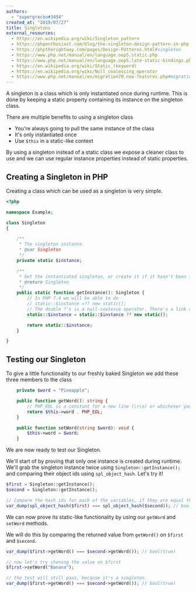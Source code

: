 ```yaml
---
authors:
  - "supergrecko#3434"
created_at: "2019/07/27"
title: Singletons
external_resources:
  - https://en.wikipedia.org/wiki/Singleton_pattern
  - https://phpenthusiast.com/blog/the-singleton-design-pattern-in-php
  - https://phptherightway.com/pages/Design-Patterns.html#singleton
  - https://www.php.net/manual/en/language.oop5.static.php
  - https://www.php.net/manual/en/language.oop5.late-static-bindings.php
  - https://en.wikipedia.org/wiki/Static_(keyword)
  - https://en.wikipedia.org/wiki/Null_coalescing_operator
  - https://www.php.net/manual/en/migration70.new-features.php#migration70.new-features.null-coalesce-op
---
```


A singleton is a class which is only instantiated once during runtime. This is done by keeping a static property containing its instance on the singleton class.

There are multiple benefits to using a singleton class

- You're always going to pull the same instance of the class
- It's only instantiated once
- Use `$this` in a static-like context

By using a singleton instead of a static class we expose a cleaner class to use and we can use regular instance properties instead of static properties.

## Creating a Singleton in PHP

Creating a class which can be used as a singleton is very simple.

```php
<?php

namespace Example;

class Singleton
{

    /**
     * The singleton instance
     * @var Singleton
     */
    private static $instance;

    /**
     * Get the instantiated singleton, or create it if it hasn't been instantiated yet.
     * @return Singleton
     */
    public static function getInstance(): Singleton {
        // In PHP 7.4 we will be able to do
        // static::$instance =?? new static();
        // The double ?'s is a null-coalesce operator. There's a link about it below.
        static::$instance = static::$instance ?? new static();

        return static::$instance;
    }

}
```

## Testing our Singleton

To give a little functionality to our freshly baked Singleton we add these three members to the class

```php
    private $word = "Pineapple";

    public function getWord(): string {
        // PHP_EOL is a constant for a new line (\r\n) or whichever your OS uses.
        return $this->word . PHP_EOL;
    }

    public function setWord(string $word): void {
        $this->word = $word;
    }
```

We are now ready to test our Singleton.

We'll start of by proving that only one instance is created during runtime. We'll grab the singleton instance twice using `Singleton::getInstance();` and comparing their object ids using `spl_object_hash`. Let's try it!

```php
$first = Singleton::getInstance();
$second = Singleton::getInstance();

// Compare the hash ids for each of the variables, if they are equal then they contain the same instance.
var_dump(spl_object_hash($first) === spl_object_hash($second)); // bool(true)
```

We can now prove its static-like functionality by using our `getWord` and `setWord` methods.

We will do this by comparing the returned value from `getWord()` on `$first` and `$second`.

```php
var_dump($first->getWord() === $second->getWord()); // bool(true)

// now let's try chaning the value on $first
$first->setWord("Banana");

// the test will still pass, because it's a singleton.
var_dump($first->getWord() === $second->getWord()); // bool(true)
```
